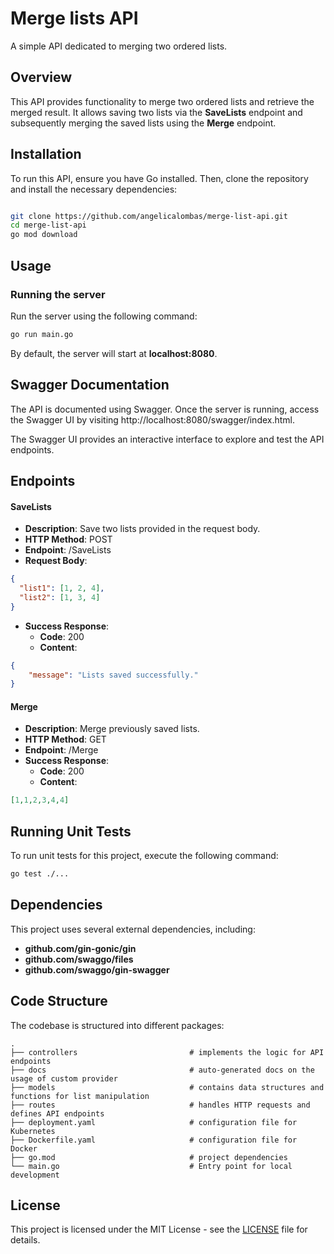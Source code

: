 # Merge lists API

A simple API dedicated to merging two ordered lists.
## Overview

This API provides functionality to merge two ordered lists and retrieve the merged result. It allows saving two lists via the **SaveLists** endpoint and subsequently merging the saved lists using the **Merge** endpoint.
## Installation

To run this API, ensure you have Go installed. Then, clone the repository and install the necessary dependencies:

```bash

git clone https://github.com/angelicalombas/merge-list-api.git
cd merge-list-api
go mod download
```

## Usage
### Running the server

Run the server using the following command:

```bash
go run main.go
```
By default, the server will start at **localhost:8080**.

## Swagger Documentation

The API is documented using Swagger. Once the server is running, access the Swagger UI by visiting http://localhost:8080/swagger/index.html.

The Swagger UI provides an interactive interface to explore and test the API endpoints.

## Endpoints
#### SaveLists

   - **Description**: Save two lists provided in the request body.
   - **HTTP Method**: POST
   - **Endpoint**: /SaveLists
   - **Request Body**:

```json
{
  "list1": [1, 2, 4],
  "list2": [1, 3, 4]
}
```
   - **Success Response**:
       - **Code**: 200
       - **Content**:
```json
{
    "message": "Lists saved successfully."
}
```

#### Merge

   - **Description**: Merge previously saved lists.
   - **HTTP Method**: GET
   - **Endpoint**: /Merge
   - **Success Response**:
       - **Code**: 200
       - **Content**: 
```json
[1,1,2,3,4,4]
```

## Running Unit Tests

To run unit tests for this project, execute the following command:

```bash
go test ./...
```
## Dependencies

This project uses several external dependencies, including:

   - **github.com/gin-gonic/gin**
   - **github.com/swaggo/files**
   - **github.com/swaggo/gin-swagger**

## Code Structure

The codebase is structured into different packages:

```
.
├── controllers                         # implements the logic for API endpoints
├── docs                                # auto-generated docs on the usage of custom provider
├── models                              # contains data structures and functions for list manipulation
├── routes                              # handles HTTP requests and defines API endpoints
├── deployment.yaml                     # configuration file for Kubernetes
├── Dockerfile.yaml                     # configuration file for Docker
├── go.mod                              # project dependencies
└── main.go                             # Entry point for local development
```

## License

This project is licensed under the MIT License - see the [LICENSE](https://choosealicense.com/licenses/mit/) file for details.